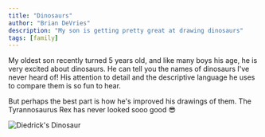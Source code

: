 ```yaml
---
title: "Dinosaurs"
author: "Brian DeVries"
description: "My son is getting pretty great at drawing dinosaurs"
tags: [family]
---
```


My oldest son recently turned 5 years old, and like many boys his age, he is very excited about dinosaurs. He can tell you the names of dinosaurs I've never heard of! His attention to detail and the descriptive language he uses to compare them is so fun to hear.

But perhaps the best part is how he's improved his drawings of them. The Tyrannosaurus Rex has never looked sooo good 😎

![Diedrick's Dinosaur](/images/blog/dinosaurs/dinosaur-20230801.jpeg)
